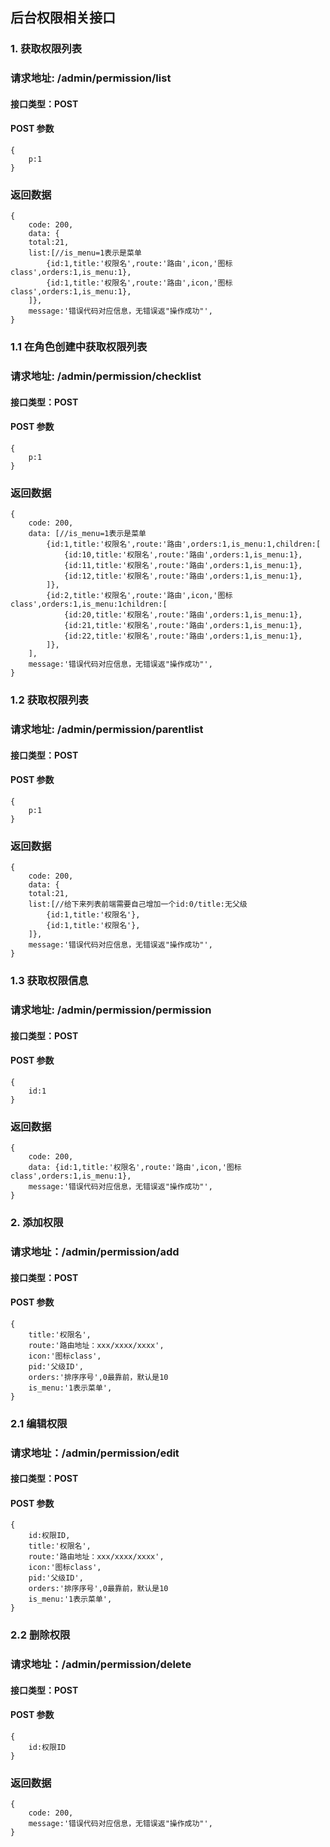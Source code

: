## 后台权限相关接口

### 1. 获取权限列表
### 请求地址: /admin/permission/list

#### 接口类型：POST

#### POST 参数

```
{
    p:1
}
```

### 返回数据

```
{
    code: 200,
    data: {
    total:21,
    list:[//is_menu=1表示是菜单
        {id:1,title:'权限名',route:'路由',icon,'图标class',orders:1,is_menu:1},
        {id:1,title:'权限名',route:'路由',icon,'图标class',orders:1,is_menu:1},
    ]},
    message:'错误代码对应信息，无错误返"操作成功"',
}
```
### 1.1 在角色创建中获取权限列表
### 请求地址: /admin/permission/checklist

#### 接口类型：POST

#### POST 参数

```
{
    p:1
}
```

### 返回数据

```
{
    code: 200,
    data: [//is_menu=1表示是菜单
        {id:1,title:'权限名',route:'路由',orders:1,is_menu:1,children:[
            {id:10,title:'权限名',route:'路由',orders:1,is_menu:1},
            {id:11,title:'权限名',route:'路由',orders:1,is_menu:1},
            {id:12,title:'权限名',route:'路由',orders:1,is_menu:1},
        ]},
        {id:2,title:'权限名',route:'路由',icon,'图标class',orders:1,is_menu:1children:[
            {id:20,title:'权限名',route:'路由',orders:1,is_menu:1},
            {id:21,title:'权限名',route:'路由',orders:1,is_menu:1},
            {id:22,title:'权限名',route:'路由',orders:1,is_menu:1},
        ]},
    ],
    message:'错误代码对应信息，无错误返"操作成功"',
}
```
### 1.2 获取权限列表
### 请求地址: /admin/permission/parentlist

#### 接口类型：POST

#### POST 参数

```
{
    p:1
}
```

### 返回数据

```
{
    code: 200,
    data: {
    total:21,
    list:[//给下来列表前端需要自己增加一个id:0/title:无父级
        {id:1,title:'权限名'},
        {id:1,title:'权限名'},
    ]},
    message:'错误代码对应信息，无错误返"操作成功"',
}
```
### 1.3 获取权限信息
### 请求地址: /admin/permission/permission

#### 接口类型：POST

#### POST 参数

```
{
    id:1
}
```

### 返回数据

```
{
    code: 200,
    data: {id:1,title:'权限名',route:'路由',icon,'图标class',orders:1,is_menu:1},
    message:'错误代码对应信息，无错误返"操作成功"',
}
```
### 2. 添加权限
### 请求地址：/admin/permission/add

#### 接口类型：POST
#### POST 参数

```$xslt
{
    title:'权限名',
    route:'路由地址：xxx/xxxx/xxxx',
    icon:'图标class',
    pid:'父级ID',
    orders:'排序序号',0最靠前，默认是10
    is_menu:'1表示菜单',
}
```
### 2.1 编辑权限
   ### 请求地址：/admin/permission/edit
   
   #### 接口类型：POST
   #### POST 参数
   
```$xslt
{
    id:权限ID,
    title:'权限名',
    route:'路由地址：xxx/xxxx/xxxx',
    icon:'图标class',
    pid:'父级ID',
    orders:'排序序号',0最靠前，默认是10
    is_menu:'1表示菜单',
}
```
### 2.2 删除权限
   ### 请求地址：/admin/permission/delete
   
   #### 接口类型：POST
   #### POST 参数
   
   ```$xslt
   {
       id:权限ID
   }
   ```

### 返回数据

```
{
    code: 200,
    message:'错误代码对应信息，无错误返"操作成功"',
}
```
